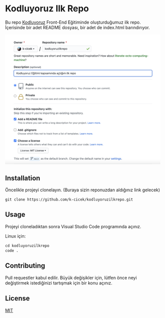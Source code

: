 # Kodluyoruz Ilk Repo


Bu repo [Kodluyoruz](https://www.kodluyoruz.org/) Front-End Eğitiminde oluşturduğumuz ilk repo. İçerisinde bir adet README dosyası, bir adet de index.html barındırıyor.


![Getting Started](./github.png)  


## Installation


Öncelikle projeyi clonelayın. (Buraya sizin reponuzdan aldığınız link gelecek)


```
git clone https://github.com/k-cicek/kodluyoruzilkrepo.git
```


## Usage


Projeyi cloneladıktan sonra Visual Studio Code programında açınız.

Linux için:


``` 
cd kodluyoruzilkrepo 
code .
```

## Contributing


Pull requestler kabul edilir. Büyük değişikler için, lütfen önce neyi değiştirmek istediğinizi tartışmak için bir konu açınız.



## License


[MIT](https://choosealicense.com/licenses/mit/)




